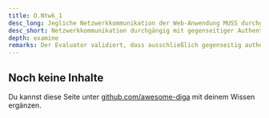 ```yaml
---
title: O.Ntwk_1
desc_long: Jegliche Netzwerkkommunikation der Web-Anwendung MUSS durchgängig mit gegenseitiger Authentisierung verschlüsselt werden.
desc_short: Netzwerkkommunikation durchgängig mit gegenseitiger Authentisierung verschlüsselt.
depth: examine
remarks: Der Evaluator validiert, dass ausschließlich gegenseitig authentisierte, verschlüsselte Kommunikation zwischen der Anwendung und anderen Komponenten möglich ist.
---
```


## Noch keine Inhalte

Du kannst diese Seite unter [github.com/awesome-diga](https://github.com/awesome-diga/tr-faq) mit deinem Wissen ergänzen.
